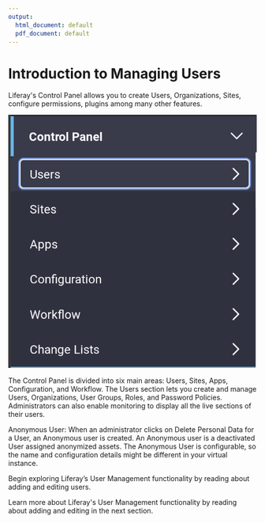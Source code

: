```yaml
---
output:
  html_document: default
  pdf_document: default
---
```

# Introduction to Managing Users

Liferay's Control Panel allows you to create Users, Organizations, Sites, configure permissions, plugins among many other features.

![Figure 1: Administrators can access the Control Panel from the Product Menu.](./img/usrmgmt-control-panel.png "User Management Control Panel")

The Control Panel is divided into six main areas: Users, Sites, Apps, Configuration, and Workflow. The Users section lets you create and manage Users, Organizations, User Groups, Roles, and Password Policies. Administrators can also enable monitoring to display all the live sections of their users.

Anonymous User: When an administrator clicks on Delete Personal Data for a User, an Anonymous user is created. An Anonymous user is a deactivated User assigned anonymized assets. The Anonymous User is configurable, so the name and configuration details might be different in your virtual instance.

Begin exploring Liferay’s User Management functionality by reading about adding and editing users.

Learn more about Liferay's User Management functionality by reading about adding and editing in the next section.
